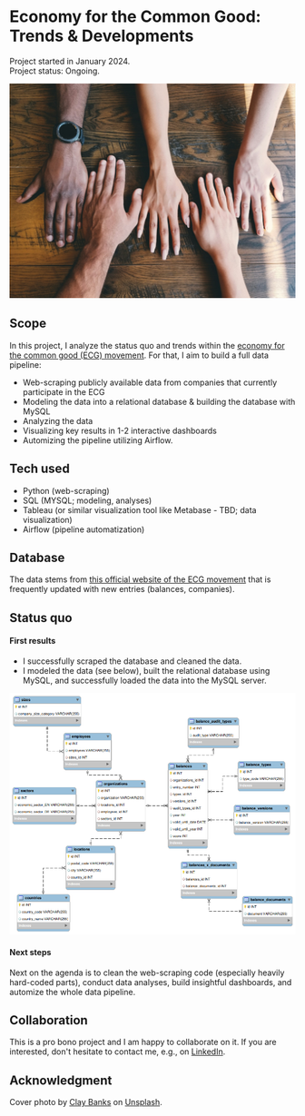 # Economy for the Common Good: Trends & Developments
Project started in January 2024.  
Project status: Ongoing.

![cover_photo](hands_picture.jpg)

## Scope
In this project, I analyze the status quo and trends within the [economy for the common good (ECG) movement](https://www.ecogood.org/). For that, I aim to build a full data pipeline:
- Web-scraping publicly available data from companies that currently participate in the ECG
- Modeling the data into a relational database & building the database with MySQL
- Analyzing the data
- Visualizing key results in 1-2 interactive dashboards
- Automizing the pipeline utilizing Airflow.

## Tech used
- Python (web-scraping)
- SQL (MYSQL; modeling, analyses)
- Tableau (or similar visualization tool like Metabase - TBD; data visualization)
- Airflow (pipeline automatization)

## Database
The data stems from [this official website of the ECG movement](https://audit.ecogood.org/firmenauskunft-fvz/) that is frequently updated with new entries (balances, companies).

## Status quo
#### First results
- I successfully scraped the database and cleaned the data.
- I modeled the data (see below), built the relational database using MySQL, and successfully loaded the data into the MySQL server.

![ECG_database_model](data/modeling/ecg_database_model_EER_diagram.png)

#### Next steps
Next on the agenda is to clean the web-scraping code (especially heavily hard-coded parts), conduct data analyses, build insightful dashboards, and automize the whole data pipeline.

## Collaboration
This is a pro bono project and I am happy to collaborate on it. If you are interested, don't hesitate to contact me, e.g., on [LinkedIn](https://www.linkedin.com/in/sebastian-bobeth/).

## Acknowledgment
Cover photo by <a href="https://unsplash.com/@claybanks?utm_content=creditCopyText&utm_medium=referral&utm_source=unsplash">Clay Banks</a> on <a href="https://unsplash.com/photos/five-human-hands-on-brown-surface-LjqARJaJotc?utm_content=creditCopyText&utm_medium=referral&utm_source=unsplash">Unsplash</a>.
